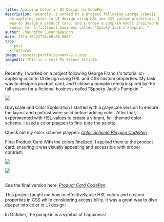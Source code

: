 ```yaml
---
title: Applying Color in UI Design on CodePen
description: Recently, I worked on a project following George Francis's tutorial
  on applying color in UI design using HSL and CSS custom properties. My task
  was to design a product card, and I chose a pumpkin emoji inspired by the fall
  season for a fictional business called "Spooky Jack's Pumpkin. "
author: Fhaungfha Suvannakajorn
date: 2024-10-21T16:00:00.000Z
tags:
  - post
  - featured
image: /assets/portfolio/work-2-1.png
imageAlt: This is a test My Second Article
---
```

Recently, I worked on a project following George Francis's tutorial on applying color in UI design using HSL and CSS custom properties. My task was to design a product card, and I chose a pumpkin emoji inspired by the fall season for a fictional business called "Spooky Jack's Pumpkin. "

![](/assets/portfolio/work2-4.png)

Grayscale and Color Exploration
I started with a grayscale version to ensure the layout and contrast were solid before adding color. After that, I experimented with HSL values to create a vibrant, fall-themed color scheme. I used a color playpen to fine-tune the palette.

Check out my color scheme playpen: *[Color Scheme Playpen CodePen](https://codepen.io/FhaShare/pen/jOgygrG?editors=1100)*

Final Product Card
With the colors finalized, I applied them to the product card, ensuring it was visually appealing and accessible with proper contrast.

![](/assets/portfolio/work-2-3.png)

![](/assets/portfolio/work-2-2.png)

\
See the final version here: *[Product Card CodePen](https://codepen.io/FhaShare/pen/wvVgLLW)*

This project taught me how to effectively use HSL colors and custom properties in CSS while considering accessibility. It was a great way to dive deeper into color in UI design!

In October, the pumpkin is a symbol of happiness!